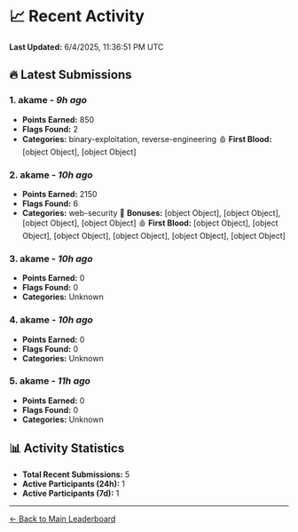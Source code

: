 # 📈 Recent Activity

**Last Updated:** 6/4/2025, 11:36:51 PM UTC

## 🔥 Latest Submissions

### 1. akame - *9h ago*
- **Points Earned:** 850
- **Flags Found:** 2
- **Categories:** binary-exploitation, reverse-engineering 🩸 **First Blood:** [object Object], [object Object]

### 2. akame - *10h ago*
- **Points Earned:** 2150
- **Flags Found:** 6
- **Categories:** web-security 🎯 **Bonuses:** [object Object], [object Object], [object Object], [object Object] 🩸 **First Blood:** [object Object], [object Object], [object Object], [object Object], [object Object], [object Object]

### 3. akame - *10h ago*
- **Points Earned:** 0
- **Flags Found:** 0
- **Categories:** Unknown

### 4. akame - *10h ago*
- **Points Earned:** 0
- **Flags Found:** 0
- **Categories:** Unknown

### 5. akame - *11h ago*
- **Points Earned:** 0
- **Flags Found:** 0
- **Categories:** Unknown

## 📊 Activity Statistics

- **Total Recent Submissions:** 5
- **Active Participants (24h):** 1
- **Active Participants (7d):** 1

---
[← Back to Main Leaderboard](README.md)